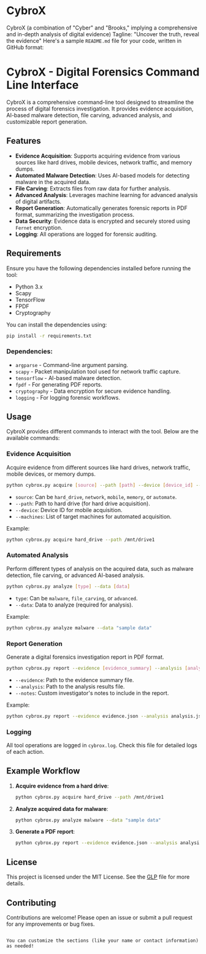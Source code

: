 # CybroX
CybroX (a combination of "Cyber" and "Brooks," implying a comprehensive and in-depth analysis of digital evidence) 
Tagline: "Uncover the truth, reveal the evidence"
Here's a sample `README.md` file for your code, written in GitHub format:


# CybroX - Digital Forensics Command Line Interface

CybroX is a comprehensive command-line tool designed to streamline the process of digital forensics investigation. It provides evidence acquisition, AI-based malware detection, file carving, advanced analysis, and customizable report generation.

## Features

- **Evidence Acquisition**: Supports acquiring evidence from various sources like hard drives, mobile devices, network traffic, and memory dumps.
- **Automated Malware Detection**: Uses AI-based models for detecting malware in the acquired data.
- **File Carving**: Extracts files from raw data for further analysis.
- **Advanced Analysis**: Leverages machine learning for advanced analysis of digital artifacts.
- **Report Generation**: Automatically generates forensic reports in PDF format, summarizing the investigation process.
- **Data Security**: Evidence data is encrypted and securely stored using `Fernet` encryption.
- **Logging**: All operations are logged for forensic auditing.

## Requirements

Ensure you have the following dependencies installed before running the tool:

- Python 3.x
- Scapy
- TensorFlow
- FPDF
- Cryptography

You can install the dependencies using:

```bash
pip install -r requirements.txt
```

### Dependencies:
- `argparse` - Command-line argument parsing.
- `scapy` - Packet manipulation tool used for network traffic capture.
- `tensorflow` - AI-based malware detection.
- `fpdf` - For generating PDF reports.
- `cryptography` - Data encryption for secure evidence handling.
- `logging` - For logging forensic workflows.

## Usage

CybroX provides different commands to interact with the tool. Below are the available commands:

### Evidence Acquisition

Acquire evidence from different sources like hard drives, network traffic, mobile devices, or memory dumps.

```bash
python cybrox.py acquire [source] --path [path] --device [device_id] --machines [machine_list]
```

- `source`: Can be `hard_drive`, `network`, `mobile`, `memory`, or `automate`.
- `--path`: Path to hard drive (for hard drive acquisition).
- `--device`: Device ID for mobile acquisition.
- `--machines`: List of target machines for automated acquisition.

Example:
```bash
python cybrox.py acquire hard_drive --path /mnt/drive1
```

### Automated Analysis

Perform different types of analysis on the acquired data, such as malware detection, file carving, or advanced AI-based analysis.

```bash
python cybrox.py analyze [type] --data [data]
```

- `type`: Can be `malware`, `file_carving`, or `advanced`.
- `--data`: Data to analyze (required for analysis).

Example:
```bash
python cybrox.py analyze malware --data "sample data"
```

### Report Generation

Generate a digital forensics investigation report in PDF format.

```bash
python cybrox.py report --evidence [evidence_summary] --analysis [analysis_results] --notes [custom_notes]
```

- `--evidence`: Path to the evidence summary file.
- `--analysis`: Path to the analysis results file.
- `--notes`: Custom investigator's notes to include in the report.

Example:
```bash
python cybrox.py report --evidence evidence.json --analysis analysis.json --notes "Investigation completed."
```

### Logging

All tool operations are logged in `cybrox.log`. Check this file for detailed logs of each action.

## Example Workflow

1. **Acquire evidence from a hard drive**:
    ```bash
    python cybrox.py acquire hard_drive --path /mnt/drive1
    ```

2. **Analyze acquired data for malware**:
    ```bash
    python cybrox.py analyze malware --data "sample data"
    ```

3. **Generate a PDF report**:
    ```bash
    python cybrox.py report --evidence evidence.json --analysis analysis.json --notes "Investigation successful."
    ```

## License

This project is licensed under the MIT License. See the [GLP](LICENSE) file for more details.

## Contributing

Contributions are welcome! Please open an issue or submit a pull request for any improvements or bug fixes.


```

You can customize the sections (like your name or contact information) as needed!
